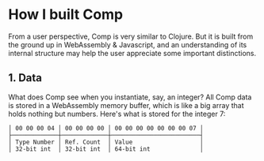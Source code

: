 # How I built Comp

From a user perspective, Comp is very similar to Clojure. But it is built from the ground up in WebAssembly & Javascript, and an understanding of its internal structure may help the user appreciate some important distinctions.

## 1. Data

What does Comp see when you instantiate, say, an integer? All Comp data is stored in a WebAssembly memory buffer, which is like a big array that holds nothing but numbers. Here's what is stored for the integer 7:

```
│ 00 00 00 04 │ 00 00 00 00 │ 00 00 00 00 00 00 00 07 │
├─────────────┼─────────────┼─────────────────────────┤
│ Type Number │ Ref. Count  │ Value                   │
│ 32-bit int  │ 32-bit int  │ 64-bit int              │
```
